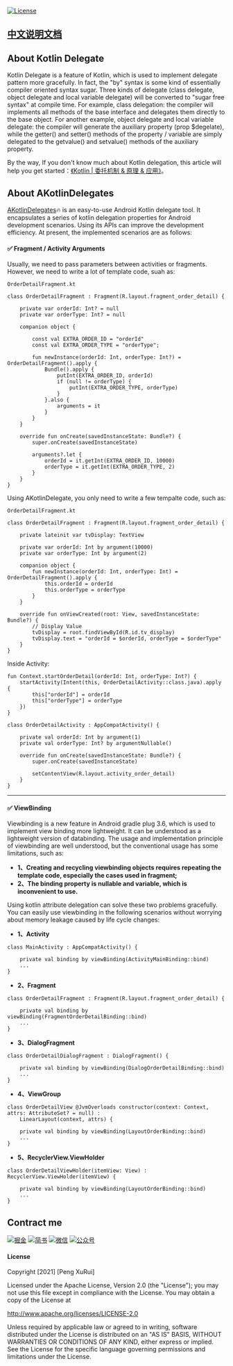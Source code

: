 [![License][licenseSvg]][license]

## [中文说明文档][readme-cn]

## About Kotlin Delegate

Kotlin Delegate is a feature of Kotlin, which is used to implement delegate pattern more gracefully. In fact, the "by" syntax is some kind of essentially compiler oriented syntax sugar. Three kinds of delegate (class delegate, object delegate and local variable delegate) will be converted to "sugar free syntax" at compile time. For example, class delegation: the compiler will implements all methods of the base interface and delegates them directly to the base object. For another example, object delegate and local variable delegate: the compiler will generate the auxiliary property (prop $degelate), while the getter() and setter() methods of the property / variable are simply delegated to the getvalue() and setvalue() methods of the auxiliary property.

By the way, If you don't know much about Kotlin delegation, this article will help you get started：[《Kotlin | 委托机制 & 原理 & 应用》](https://juejin.cn/post/6958346113552220173)。

## About AKotlinDelegates

[AKotlinDelegates](https://github.com/pengxurui/DemoHall/tree/main/KotlinDelegate)🔥 is an easy-to-use Android Kotlin delegate tool. It encapsulates a series of kotlin delegation properties for Android development scenarios. Using its APIs can improve the development efficiency. At present, the implemented scenarios are as follows:

#### ✅ Fragment / Activity Arguments

Usually, we need to pass parameters between activities or fragments. However, we need to write a lot of template code, suah as:

`OrderDetailFragment.kt`
```
class OrderDetailFragment : Fragment(R.layout.fragment_order_detail) {

    private var orderId: Int? = null
    private var orderType: Int? = null

    companion object {

        const val EXTRA_ORDER_ID = "orderId"
        const val EXTRA_ORDER_TYPE = "orderType";

        fun newInstance(orderId: Int, orderType: Int?) = OrderDetailFragment().apply {
            Bundle().apply {
                putInt(EXTRA_ORDER_ID, orderId)
                if (null != orderType) {
                    putInt(EXTRA_ORDER_TYPE, orderType)
                }
            }.also {
                arguments = it
            }
        }
    }

    override fun onCreate(savedInstanceState: Bundle?) {
        super.onCreate(savedInstanceState)

        arguments?.let {
            orderId = it.getInt(EXTRA_ORDER_ID, 10000)
            orderType = it.getInt(EXTRA_ORDER_TYPE, 2)
        }
    }
}
```

Using AKotlinDelegate, you only need to write a few tempalte code, such as:

`OrderDetailFragment.kt`
```
class OrderDetailFragment : Fragment(R.layout.fragment_order_detail) {

    private lateinit var tvDisplay: TextView

    private var orderId: Int by argument(10000)
    private var orderType: Int by argument(2)

    companion object {
        fun newInstance(orderId: Int, orderType: Int) = OrderDetailFragment().apply {
            this.orderId = orderId
            this.orderType = orderType
        }
    }

    override fun onViewCreated(root: View, savedInstanceState: Bundle?) {
        // Display Value
        tvDisplay = root.findViewById(R.id.tv_display)
        tvDisplay.text = "orderId = $orderId, orderType = $orderType"
    }
}
```

Inside Activity:

```
fun Context.startOrderDetail(orderId: Int, orderType: Int?) {
    startActivity(Intent(this, OrderDetailActivity::class.java).apply {
        this["orderId"] = orderId
        this["orderType"] = orderType
    })
}

class OrderDetailActivity : AppCompatActivity() {

    private val orderId: Int by argument(1)
    private val orderType: Int? by argumentNullable()

    override fun onCreate(savedInstanceState: Bundle?) {
        super.onCreate(savedInstanceState)

        setContentView(R.layout.activity_order_detail)
    }
}
```

---
#### ✅ ViewBinding

Viewbinding is a new feature in Android gradle plug 3.6, which is used to implement view binding more lightweight. It can be understood as a lightweight version of databinding. The usage and implementation principle of viewbinding are well understood, but the conventional usage has some limitations, such as:

- **1、Creating and recycling viewbinding objects requires repeating the template code, especially the cases used in fragment;**
- **2、The binding property is nullable and variable, which is inconvenient to use.**

Using kotlin attribute delegation can solve these two problems gracefully. You can easily use viewbinding in the following scenarios without worrying about memory leakage caused by life cycle changes:

- **1、Activity**
```
class MainActivity : AppCompatActivity() {

    private val binding by viewBinding(ActivityMainBinding::bind)
    ...
}
```
- **2、Fragment**
```
class OrderDetailFragment : Fragment(R.layout.fragment_order_detail) {

    private val binding by viewBinding(FragmentOrderDetailBinding::bind)
    ...
}
```
- **3、DialogFragment**
```
class OrderDetailDialogFragment : DialogFragment() {

    private val binding by viewBinding(DialogOrderDetailBinding::bind)
    ...
}
```
- **4、ViewGroup**
```
class OrderDetailView @JvmOverloads constructor(context: Context, attrs: AttributeSet? = null) :
    LinearLayout(context, attrs) {

    private val binding by viewBinding(LayoutOrderBinding::bind)
    ...
}
```
- **5、RecyclerView.ViewHolder**
```
class OrderDetailViewHolder(itemView: View) : RecyclerView.ViewHolder(itemView) {

    private val binding by viewBinding(LayoutOrderBinding::bind)
    ...
}
```

## Contract me

[![掘金][juejinSvg]][juejin] [![简书][jianshuSvg]][jianshu] [![微信][wechatSvg]][wechat] [![公众号][wechatPublicSvg]][wechatPublic]

#### License
Copyright [2021] [Peng XuRui]

Licensed under the Apache License, Version 2.0 (the "License");
you may not use this file except in compliance with the License.
You may obtain a copy of the License at

http://www.apache.org/licenses/LICENSE-2.0

Unless required by applicable law or agreed to in writing, software
distributed under the License is distributed on an "AS IS" BASIS,
WITHOUT WARRANTIES OR CONDITIONS OF ANY KIND, either express or implied.
See the License for the specific language governing permissions and
limitations under the License.

[licenseSvg]: https://img.shields.io/badge/License-Apache--2.0-brightgreen.svg
[license]: https://github.com/pengxurui/DemoHall/blob/main/LICENSE

[readme-cn]: https://github.com/pengxurui/DemoHall/blob/main/KotlinDelegate/README-CN.md

[juejinSvg]: https://img.shields.io/badge/%E6%8E%98%E9%87%91-%40%E5%BD%AD%E4%B8%91%E4%B8%91-blue
[juejin]: https://juejin.cn/user/1063982987230392

[jianshuSvg]: https://img.shields.io/badge/%E7%AE%80%E4%B9%A6-%40%E5%BD%AD%E4%B8%91%E4%B8%91-blue
[jianshu]: https://www.jianshu.com/u/d9761b0d1618

[wechatSvg]: https://img.shields.io/badge/WeChat-%40%E5%BD%AD%E6%97%AD%E9%94%90-blue
[wechat]: https://github.com/pengxurui/DemoHall/blob/main/images/wechat.jpeg

[wechatPublicSvg]: https://img.shields.io/badge/WeChat%20Public-%40%E5%BD%AD%E6%97%AD%E9%94%90-blue
[wechatPublic]: https://github.com/pengxurui/DemoHall/blob/main/images/wechat_public.jpg
